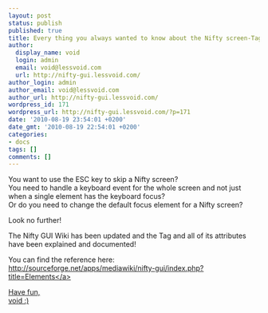 ```yaml
---
layout: post
status: publish
published: true
title: Every thing you always wanted to know about the Nifty screen-Tag
author:
  display_name: void
  login: admin
  email: void@lessvoid.com
  url: http://nifty-gui.lessvoid.com/
author_login: admin
author_email: void@lessvoid.com
author_url: http://nifty-gui.lessvoid.com/
wordpress_id: 171
wordpress_url: http://nifty-gui.lessvoid.com/?p=171
date: '2010-08-19 23:54:01 +0200'
date_gmt: '2010-08-19 22:54:01 +0200'
categories:
- docs
tags: []
comments: []
---
```

<p>You want to use the ESC key to skip a Nifty screen?<br />
You need to handle a keyboard event for the whole screen and not just when a single element has the keyboard focus?<br />
Or do you need to change the default focus element for a Nifty screen?</p>
<p>Look no further!</p>
<p>The Nifty GUI Wiki has been updated and the <screen> Tag and all of its attributes have been explained and documented!</p>
<p>You can find the reference here: <a title="Nifty Wiki Reference Elements" href="http:&#47;&#47;sourceforge.net&#47;apps&#47;mediawiki&#47;nifty-gui&#47;index.php?title=Elements" target="_self">http:&#47;&#47;sourceforge.net&#47;apps&#47;mediawiki&#47;nifty-gui&#47;index.php?title=Elements<&#47;a></p>
<p>Have fun,<br />
void :)</p>
